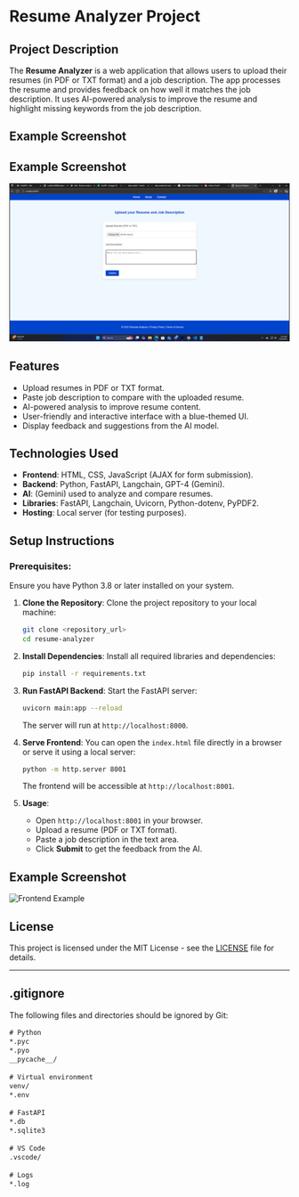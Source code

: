 
# Resume Analyzer Project

## Project Description
The **Resume Analyzer** is a web application that allows users to upload their resumes (in PDF or TXT format) and a job description. The app processes the resume and provides feedback on how well it matches the job description. It uses AI-powered analysis to improve the resume and highlight missing keywords from the job description.

## Example Screenshot
## Example Screenshot
![Frontend Example](frontend/frontend.png)



## Features
- Upload resumes in PDF or TXT format.
- Paste job description to compare with the uploaded resume.
- AI-powered analysis to improve resume content.
- User-friendly and interactive interface with a blue-themed UI.
- Display feedback and suggestions from the AI model.

## Technologies Used
- **Frontend**: HTML, CSS, JavaScript (AJAX for form submission).
- **Backend**: Python, FastAPI, Langchain, GPT-4 (Gemini).
- **AI**: (Gemini) used to analyze and compare resumes.
- **Libraries**: FastAPI, Langchain, Uvicorn, Python-dotenv, PyPDF2.
- **Hosting**: Local server (for testing purposes).

## Setup Instructions

### Prerequisites:
Ensure you have Python 3.8 or later installed on your system.

1. **Clone the Repository**:
   Clone the project repository to your local machine:
   ```bash
   git clone <repository_url>
   cd resume-analyzer
   ```

2. **Install Dependencies**:
   Install all required libraries and dependencies:
   ```bash
   pip install -r requirements.txt
   ```

3. **Run FastAPI Backend**:
   Start the FastAPI server:
   ```bash
   uvicorn main:app --reload
   ```
   The server will run at `http://localhost:8000`.

4. **Serve Frontend**:
   You can open the `index.html` file directly in a browser or serve it using a local server:
   ```bash
   python -m http.server 8001
   ```
   The frontend will be accessible at `http://localhost:8001`.

5. **Usage**:
   - Open `http://localhost:8001` in your browser.
   - Upload a resume (PDF or TXT format).
   - Paste a job description in the text area.
   - Click **Submit** to get the feedback from the AI.

## Example Screenshot
![Frontend Example](path_to_image.jpg)  <!-- Replace this path with the image file -->

## License
This project is licensed under the MIT License - see the [LICENSE](LICENSE) file for details.

---

## .gitignore

The following files and directories should be ignored by Git:

```
# Python
*.pyc
*.pyo
__pycache__/

# Virtual environment
venv/
*.env

# FastAPI
*.db
*.sqlite3

# VS Code
.vscode/

# Logs
*.log
```

